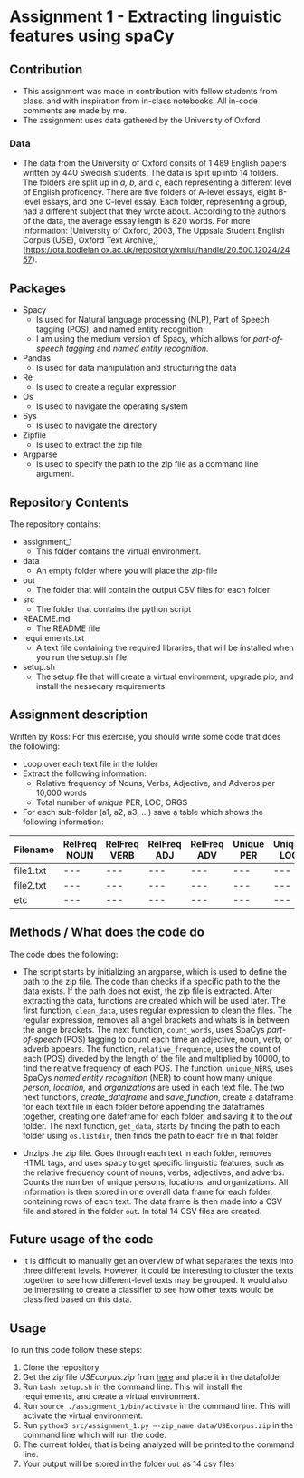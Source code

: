 
# Assignment 1 - Extracting linguistic features using spaCy

## Contribution 
- This assignment was made in contribution with fellow students from class, and with inspiration from in-class notebooks. All in-code comments are made by me.
- The assignment uses data gathered by the University of Oxford.

### Data 
- The data from the University of Oxford consits of 1 489 English papers written by 440 Swedish students. The data is split up into 14 folders. The folders are split up in *a, b,* and *c*, each representing a different level of English proficency. There are five folders of A-level essays, eight B-level essays, and one C-level essay. Each folder, representing a group, had a different subject that they wrote about. According to the authors of the data, the average essay length is 820 words. For more information: [University of Oxford, 2003, The Uppsala Student English Corpus (USE), Oxford Text Archive,] (https://ota.bodleian.ox.ac.uk/repository/xmlui/handle/20.500.12024/2457). 

## Packages 
-	Spacy
    - Is used for Natural language processing (NLP), Part of Speech tagging (POS), and named entity recognition. 
    - I am using the medium version of Spacy, which allows for *part-of-speech tagging* and *named entity recognition.* 
-	Pandas
    - Is used for data manipulation and structuring the data
-	Re
    - Is used to create a regular expression
-	Os
    - Is used to navigate the operating system
-	Sys
    - Is used to navigate the directory
-	Zipfile
    - Is used to extract the zip file
-	Argparse
    - Is used to specify the path to the zip file as a command line argument.

## Repository Contents 
The repository contains:
- assignment_1 
    - This folder contains the virtual environment. 
- data
    - An empty folder where you will place the zip-file 
- out
    - The folder that will contain the output CSV files for each folder
- src
    - The folder that contains the python script
- README.md 
    - The README file 
- requirements.txt 
    - A text file containing the required libraries, that will be installed when you run the setup.sh file.
- setup.sh 
    - The setup file that will create a virtual environment, upgrade pip, and install the nessecary requirements.

## Assignment description 
Written by Ross:
For this exercise, you should write some code that does the following:

- Loop over each text file in the folder
- Extract the following information:
    - Relative frequency of Nouns, Verbs, Adjective, and Adverbs per 10,000 words
    - Total number of *unique* PER, LOC, ORGS
- For each sub-folder (a1, a2, a3, ...) save a table which shows the following information:

|Filename|RelFreq NOUN|RelFreq VERB|RelFreq ADJ|RelFreq ADV|Unique PER|Unique LOC|Unique ORG|
|---|---|---|---|---|---|---|---|
|file1.txt|---|---|---|---|---|---|---|
|file2.txt|---|---|---|---|---|---|---|
|etc|---|---|---|---|---|---|---|

## Methods / What does the code do
The code does the following:
- The script starts by initializing an argparse, which is used to define the path to the zip file. The code than checks if a specific path to the the data exists. If the path does not exist, the zip file is extracted. After extracting the data, functions are created which will be used later. The first function, ```clean_data```, uses regular expression to clean the files. The regular expression, removes all angel brackets and whats is in between the angle brackets. The next function, ```count_words```, uses SpaCys *part-of-speech* (POS) tagging to count each time an adjective, noun, verb, or adverb appears. The function, ```relative_frequence```, uses the count of each (POS) diveded by the length of the file and multiplied by 10000, to find the relative frequency of each POS. The function, ```unique_NERS```, uses SpaCys *named entity recognition* (NER) to count how many unique *person, location,* and *organizations* are used in each text file. The two next functions, *create_dataframe* and *save_function*, create a dataframe for each text file in each folder before appending the dataframes together, creating one dateframe for each folder, and saving it to the *out* folder. The next function, ```get_data```, starts by finding the path to each folder using ```os.listdir```, then finds the path to each file in that folder  



- Unzips the zip file. Goes through each text in each folder, removes HTML tags, and uses spacy to get specific linguistic features, such as the relative frequency count of nouns, verbs, adjectives, and adverbs. Counts the number of unique persons, locations, and organizations. All information is then stored in one overall data frame for each folder, containing rows of each text. The data frame is then made into a CSV file and stored in the folder ```out```. In total 14 CSV files are created.

## Future usage of the code
- It is difficult to manually get an overview of what separates the texts into three different levels. However, it could be interesting to cluster the texts together to see how different-level texts may be grouped. It would also be interesting to create a classifier to see how other texts would be classified based on this data.

## Usage 
To run this code follow these steps:
1.	Clone the repository
2.	Get the zip file *USEcorpus.zip* from [here]( https://ota.bodleian.ox.ac.uk/repository/xmlui/handle/20.500.12024/2457#) and place it in the datafolder
3.	Run ```bash setup.sh``` in the command line. This will install the requirements, and create a virtual environment. 
4.	Run ```source ./assignment_1/bin/activate``` in the command line. This will activate the virtual environment. 
5.	Run ```python3 src/assignment_1.py –-zip_name data/USEcorpus.zip``` in the command line which will run the code. 
6.	The current folder, that is being analyzed will be printed to the command line.
7.	Your output will be stored in the folder ```out```  as 14 csv files
